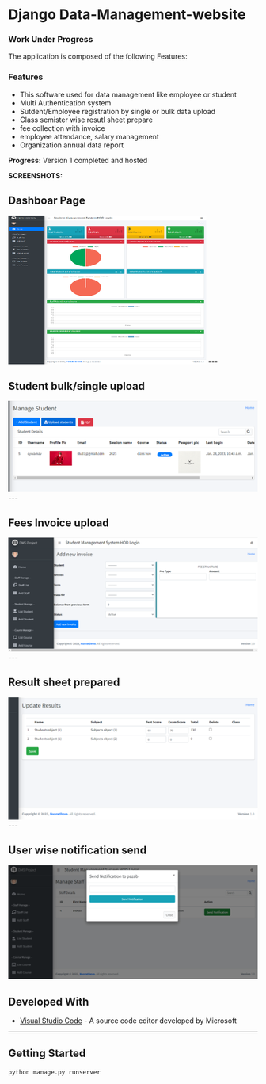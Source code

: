 # Django Data-Management-website
### Work Under Progress


The application is composed of the following Features:

### Features
* This software used for data management like employee or student
* Multi Authentication system
* Sutdent/Employee registration by single or bulk data upload
* Class semister wise resutl sheet prepare
* fee collection with invoice
* employee attendance, salary management
* Organization annual data report
 


**Progress:**
Version 1 completed and hosted



**SCREENSHOTS:**


<h2>Dashboar Page</h2>
<img src="https://github.com/nusratdevo/Django-Data-Management-website/blob/main/media/screen1.PNG" width="400" height="300">
---

<h2>Student bulk/single upload</h2>
<img src="https://github.com/nusratdevo/Django-Data-Management-website/blob/main/media/screen2.PNG">
---

<h2>Fees Invoice upload</h2>
<img src="https://github.com/nusratdevo/Django-Data-Management-website/blob/main/media/screen3.PNG">
---

<h2>Result sheet prepared</h2>
<img src="https://github.com/nusratdevo/Django-Data-Management-website/blob/main/media/screen4.PNG"">
---

<h2>User wise notification send</h2>
<img src="https://github.com/nusratdevo/Django-Data-Management-website/blob/main/media/screen5.PNG"
---



---

## Developed With

* [Visual Studio Code](https://code.visualstudio.com/) - A source code editor developed by Microsoft 

---


## Getting Started

```bash
python manage.py runserver
```

